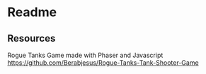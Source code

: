 # Readme

## Resources

Rogue Tanks Game made with Phaser and Javascript
https://github.com/Berabjesus/Rogue-Tanks-Tank-Shooter-Game

